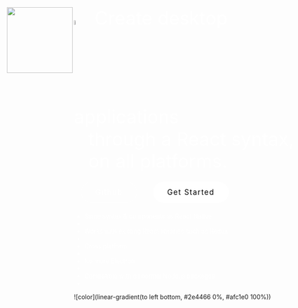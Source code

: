<img src='http://protonnative-af51.kxcdn.com/images/logo_white.svg' style='position:absolute; top:50px; left:75px;' width='150px' height='' alt='' />

<div style='text-align:center'>
<div style='color:white; font-size:300%; overflow:hidden; display:inline-block; text-align:left;  line-height: 120%'>
<img src='http://protonnative-af51.kxcdn.com/images/icon_white.svg' style='position:relative; top: 0px; padding-right: 10px;' width='5%' height='' alt='' /> Create desktop applications<br />
<div style='padding-left: 6.5%'>through a React syntax, on all platforms.</div>
</div>
</div>

<style>
    #but {
        border-color: #fff;
        border-radius: 2rem;
        border-style: solid;
        border-width: 1px;
        box-sizing: border-box;
        color: #fff;
        display: inline-block;
        font-size: 1.05rem;
        letter-spacing: 0.1rem;
        margin: 0.5rem 1rem;
        padding: 0.75em 2rem;
        text-decoration: none;
        transition: all 0.15s ease;
    }
    #last {
        background: #fff;
        color: 'black';
        border-color: #fff;
        border-radius: 2rem;
        border-style: solid;
        border-width: 1px;
        box-sizing: border-box;
        color: #000;
        display: inline-block;
        font-size: 1.05rem;
        letter-spacing: 0.1rem;
        margin: 0.5rem 1rem;
        padding: 0.75em 2rem;
        text-decoration: none;
        transition: all 0.15s ease;
    }
</style>

<a href='https://github.com/kusti8/proton-native' id="but">Github</a>
<a href='#/?id=proton-native' id="last">Get Started</a>

<ul style='color:white;'>
<li>Same syntax & components as React Native <li/>
<li>Works with existing React libraries such as Redux <li/>
<li>Cross platform <li/>
<li>No more Electron <li/>
<li>Compatible with all normal Node.js packages <li/>
</ul>

![color](linear-gradient(to left bottom, #2e4466 0%, #afc1e0 100%))
